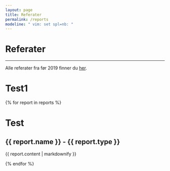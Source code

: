 ```yaml
---
layout: page
title: Referater
permalink: /reports
modeline: " vim: set spl=nb: "
---
```


# Referater

---

Alle referater fra før 2019 finner du [her](http://fui.ifi.uio.no/referater/).

<h1>Test1</h1>
{% for report in reports %}
  <h1>Test</h1>
  <h2>{{ report.name }} - {{ report.type }}</h2>
  <p>{{ report.content | markdownify }}</p>
{% endfor %}